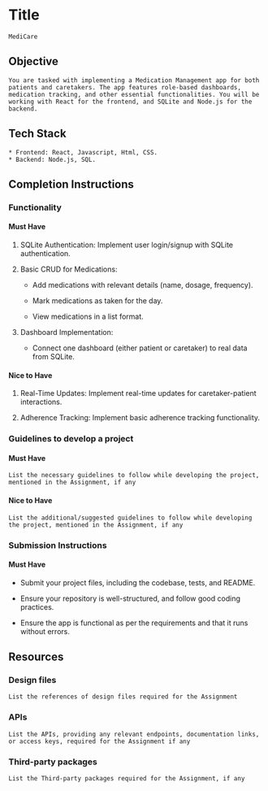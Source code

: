 # Title

    MediCare

## Objective

    You are tasked with implementing a Medication Management app for both patients and caretakers. The app features role-based dashboards, medication tracking, and other essential functionalities. You will be working with React for the frontend, and SQLite and Node.js for the backend.

## Tech Stack

    * Frontend: React, Javascript, Html, CSS.
    * Backend: Node.js, SQL.

## Completion Instructions

### Functionality

#### Must Have

1. SQLite Authentication: Implement user login/signup with SQLite
   authentication.

2. Basic CRUD for Medications:

   - Add medications with relevant details (name, dosage, frequency).

   - Mark medications as taken for the day.

   - View medications in a list format.

3. Dashboard Implementation:

   - Connect one dashboard (either patient or caretaker) to real data from SQLite.

#### Nice to Have

1. Real-Time Updates: Implement real-time updates for caretaker-patient interactions.

2. Adherence Tracking: Implement basic adherence tracking functionality.

### Guidelines to develop a project

#### Must Have

    List the necessary guidelines to follow while developing the project, mentioned in the Assignment, if any

#### Nice to Have

    List the additional/suggested guidelines to follow while developing the project, mentioned in the Assignment, if any

### Submission Instructions

#### Must Have

- Submit your project files, including the codebase, tests, and README.

- Ensure your repository is well-structured, and follow good coding practices.

- Ensure the app is functional as per the requirements and that it runs without errors.

## Resources

### Design files

    List the references of design files required for the Assignment

### APIs

    List the APIs, providing any relevant endpoints, documentation links, or access keys, required for the Assignment if any

### Third-party packages

    List the Third-party packages required for the Assignment, if any
